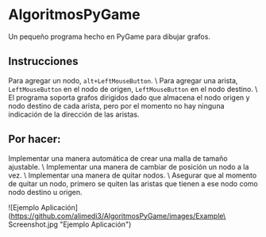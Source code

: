 # AlgoritmosPyGame
Un pequeño programa hecho en PyGame para dibujar grafos.

## Instrucciones
Para agregar un nodo, `alt+LeftMouseButton`. \\
Para agregar una arista, `LeftMouseButton` en el nodo de origen, `LeftMouseButton` en el nodo destino. \\
El programa soporta grafos dirigidos dado que almacena el nodo origen y nodo destino de cada arista, pero por el momento no hay ninguna indicación de la dirección de las aristas.

## Por hacer:
Implementar una manera automática de crear una malla de tamaño ajustable. \\
Implementar una manera de cambiar de posición un nodo a la vez. \\
Implementar una manera de quitar nodos. \\
Asegurar que al momento de quitar un nodo, primero se quiten las aristas que tienen a ese nodo como nodo destino u origen.

![Ejemplo Aplicación](https://github.com/alimedi3/AlgoritmosPyGame/images/Example\ Screenshot.jpg "Ejemplo Aplicación")
